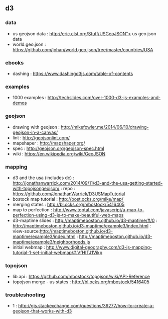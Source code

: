 ## d3   

### data
- us geojson data : http://eric.clst.org/Stuff/USGeoJSON"> us geo json data 
- world.geo.json : https://github.com/johan/world.geo.json/tree/master/countries/USA

### ebooks
- dashing : https://www.dashingd3js.com/table-of-contents

### examples
- 1000 examples : http://techslides.com/over-1000-d3-js-examples-and-demos

### geojson
- drawing with geojson : http://mikefowler.me/2014/06/10/drawing-geojson-in-a-canvas/
- lint : http://geojsonlint.com/
- mapshaper : http://mapshaper.org/
- spec : http://geojson.org/geojson-spec.html
- wiki : https://en.wikipedia.org/wiki/GeoJSON

### mapping
- d3 and the usa (includes dc) : http://jonathanwarrick.com/2014/09/11/d3-and-the-usa-getting-started-with-topojsongeojson/ : repo : https://github.com/JonathanWarrick/D3USMapTutorial
- bostock map tutorial : http://bost.ocks.org/mike/map/
- merging states : http://bl.ocks.org/mbostock/5416405
- map to perfection : http://www.toptal.com/javascript/a-map-to-perfection-using-d3-js-to-make-beautiful-web-maps      
- d3-maptime slides : http://maptimeboston.github.io/d3-maptime/#/0 : http://maptimeboston.github.io/d3-maptime/example3/index.html : view-source:http://maptimeboston.github.io/d3-maptime/example3/index.html : http://maptimeboston.github.io/d3-maptime/example3/neighborhoods.js                                              
- initial webmap : http://www.digital-geography.com/d3-js-mapping-tutorial-1-set-initial-webmap/#.VfHITJ1Vikp          

### topojson
- lib api : https://github.com/mbostock/topojson/wiki/API-Reference
- topojson merge - us states : http://bl.ocks.org/mbostock/5416405  

### troubleshooting
- 1 : http://gis.stackexchange.com/questions/39277/how-to-create-a-geojson-that-works-with-d3

